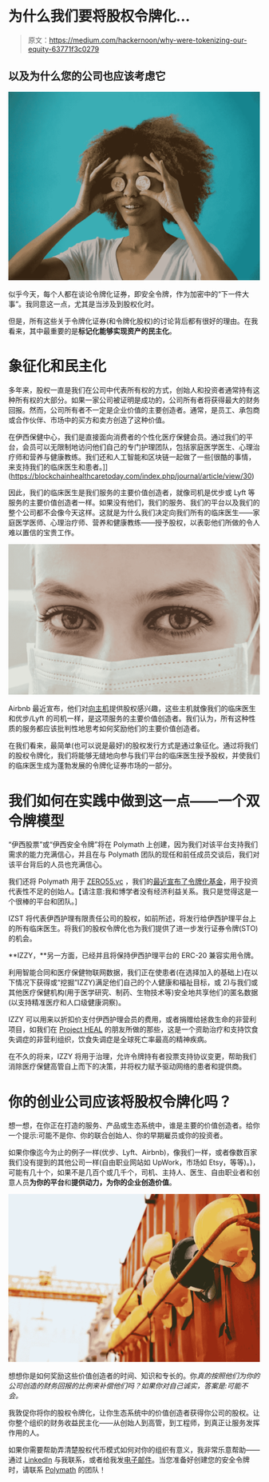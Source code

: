 # 为什么我们要将股权令牌化…

> 原文：<https://medium.com/hackernoon/why-were-tokenizing-our-equity-63771f3c0279>

## 以及为什么您的公司也应该考虑它

![](img/02b1e5db3870a0a9f8ef58c9ecc0e7d5.png)

似乎今天，每个人都在谈论令牌化证券，即安全令牌，作为加密中的“下一件大事”。我同意这一点，尤其是当涉及到股权化时。

但是，所有这些关于令牌化证券(和令牌化股权)的讨论背后都有很好的理由。在我看来，其中最重要的是**标记化能够实现资产的民主化**。

# 象征化和民主化

多年来，股权一直是我们在公司中代表所有权的方式，创始人和投资者通常持有这种所有权的大部分。如果一家公司被证明是成功的，公司所有者将获得最大的财务回报。然而，公司所有者不一定是企业价值的主要创造者。通常，是员工、承包商或合作伙伴、市场中的买方和卖方创造了这种价值。

在伊西保健中心，我们是直接面向消费者的个性化医疗保健会员。通过我们的平台，会员可以无限制地访问他们自己的专门护理团队，包括家庭医学医生、心理治疗师和营养与健康教练。我们还和人工智能和区块链一起做了一些[很酷的事情，来支持我们的临床医生和患者。]](https://blockchainhealthcaretoday.com/index.php/journal/article/view/30)

因此，我们的临床医生是我们服务的主要价值创造者，就像司机是优步或 Lyft 等服务的主要价值创造者一样。如果没有他们，我们的服务、我们的平台以及我们的整个公司都不会像今天这样。这就是为什么我们决定向我们所有的临床医生——家庭医学医师、心理治疗师、营养和健康教练——授予股权，以表彰他们所做的令人难以置信的宝贵工作。

![](img/ebae5fe13cda26b9e4b43b0173cc221a.png)

Airbnb 最近宣布，他们对[向主机](https://www.google.com/amp/s/techcrunch.com/2018/09/23/airbnb-wants-to-give-its-hosts-equity-in-its-business/amp/)提供股权感兴趣，这些主机就像我们的临床医生和优步/Lyft 的司机一样，是这项服务的主要价值创造者。我们认为，所有这种性质的服务都应该批判性地思考如何奖励他们的主要价值创造者。

在我们看来，最简单(也可以说是最好)的股权发行方式是通过象征化。通过将我们的股权令牌化，我们将能够无缝地向参与我们平台的临床医生授予股权，并使我们的临床医生成为蓬勃发展的令牌化证券市场的一部分。

# 我们如何在实践中做到这一点——一个双令牌模型

“伊西股票”或“伊西安全令牌”将在 Polymath 上创建，因为我们对该平台支持我们需求的能力充满信心，并且在与 Polymath 团队的现任和前任成员交谈后，我们对该平台背后的人员也充满信心。

我们还将 Polymath 用于 [ZERO55.vc](https://zero55.vc) ，我们的[最近宣布了令牌化基金](https://hackernoon.com/announcing-zero55-a-security-tokenized-fund-for-investing-in-under-represented-founders-9ac5dbf65677)，用于投资代表性不足的创始人。【请注意:我和博学者没有经济利益关系。我只是觉得这是一个很棒的平台和团队。]

IZST 将代表伊西护理有限责任公司的股权，如前所述，将发行给伊西护理平台上的所有临床医生。将我们的股权令牌化也为我们提供了进一步发行证券令牌(STO)的机会。

**IZZY，**另一方面，已经并且将保持伊西护理平台的 ERC-20 兼容实用令牌。

利用智能合同和医疗保健物联网数据，我们正在使患者(在选择加入的基础上)在以下情况下获得或“挖掘”IZZY)满足他们自己的个人健康和福祉目标，或 2)与我们或其他医疗保健机构(用于医学研究、制药、生物技术等)安全地共享他们的匿名数据(以支持精准医疗和人口级健康洞察)。

IZZY 可以用来以折扣价支付伊西护理会员的费用，或者捐赠给拯救生命的非营利项目，如我们在 [Project HEAL](https://www.theprojectheal.org) 的朋友所做的那些，这是一个资助治疗和支持饮食失调症的非营利组织，饮食失调症是全球死亡率最高的精神疾病。

在不久的将来，IZZY 将用于治理，允许令牌持有者投票支持协议变更，帮助我们消除医疗保健高管自上而下的决策，并将权力赋予驱动网络的患者和提供商。

# 你的创业公司应该将股权令牌化吗？

想一想，在你正在打造的服务、产品或生态系统中，谁是主要的价值创造者。给你一个提示:可能不是你、你的联合创始人、你的早期雇员或你的投资者。

如果你像迄今为止的例子一样(优步、Lyft、Airbnb)，像我们一样，或者像数百家我们没有提到的其他公司一样(自由职业网站如 UpWork，市场如 Etsy，等等)。)，可能有几十个，如果不是几百个或几千个，司机、主持人、医生、自由职业者和创意人员**为你的平台**和**提供动力，为你的企业创造价值**。

![](img/7095aa9132d3682cd6d30cf69fce3e21.png)

想想你是如何奖励这些价值创造者的时间、知识和专长的。你*真的按照他们为你的公司创造的财务回报的比例来补偿他们吗？如果你对自己诚实，答案是:可能不会。*

我敦促你将你的股权令牌化，让你生态系统中的价值创造者获得你公司的股权。让你整个组织的财务收益民主化——从创始人到高管，到工程师，到真正让服务发挥作用的人。

如果你需要帮助弄清楚股权代币模式如何对你的组织有意义，我非常乐意帮助——通过 [LinkedIn](https://www.linkedin.com/in/kcolon23) 与我联系，或者给我发[电子邮件](mailto:k@izzycare.org)。当您准备好创建您的安全令牌时，请联系 [Polymath](https://polymath.network) 的团队！